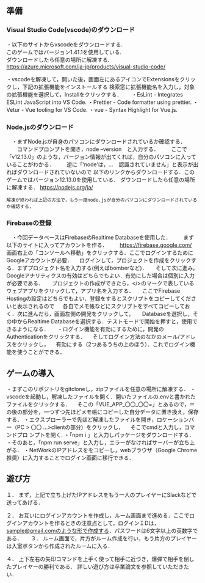 ## 準備
### Visual Studio Code(vscode)のダウンロード
・以下のサイトからvscodeをダウンロードする.  
  このゲームではバージョン1.41.1を使用している.  
  ダウンロードしたら任意の場所に解凍する.  
  https://azure.microsoft.com/ja-jp/products/visual-studio-code/  

・vscodeを解凍して，開いた後，画面左にあるアイコンでExtensionsをクリックし，下記の拡張機能をインストールする
  検索窓に拡張機能名を入力し，対象の拡張機能を選択して，Installをクリックする．　　
  ・EsLint - Integrates ESLint JavaScript into VS Code.
  ・Prettier - Code formatter using prettier.
  ・Vetur - Vue tooling for VS Code.
  ・vue - Syntax Highlight for Vue.js.

### Node.jsのダウンロード
　・まずNode.jsが自身のパソコンにダウンロードされているか確認する．
　　コマンドプロンプトを開き，node –version　と入力する．
　　ここで「v12.13.0」のような，バージョン情報が出てくれば，自分のパソコンに入っていることがわかる．
　　逆に「‘node’は，…　認識されていません」と表示が出ればダウンロードされていないので
    以下のリンクからダウンロードする．このゲームではバージョン12.13.0を使用している．
    ダウンロードしたら任意の場所に解凍する．
    https://nodejs.org/ja/

    解凍が終われば上記の方法で，もう一度node.jsが自分のパソコンにダウンロードされているか確認する，

### Firebaseの登録
　・今回データベースはFirebaseのRealtime Databaseを使用した．
　　まず以下のサイトに入ってアカウントを作る．
　　https://firebase.google.com/
　　画面右上の「コンソールへ移動」をクリックする．ここでログインするためにGoogleアカウントが必要．
  　ログインして，プロジェクトを作成をクリックする．まずプロジェクト名を入力する(例えばbomberなど)．
 　 そして次に進み，Googleアナリティクスの有効はどちらでもよい．有効にした場合は個別に入力が必要である．
　  プロジェクトの作成ができたら，</>のマークで表しているウェブアプリをクリックして，アプリ名を入力する．
 　 ここでFirebase Hostingの設定はどちらでもよい．登録をするとスクリプトをコピーしてくださいと表示されるので
 　 各自でメモ帳などにスクリプトをすべてコピーしておく．次に進んだら，画面左側の開発をクリックして，
　  Databaseを選択し，その中からRealtime Databaseを選択する．テストモードで開始を押すと，使用できるようになる．
　
・ログイン機能を有効にするために，開発のAuthenticationをクリックする．
　そしてログイン方法のなかのメール/アドレスをクリックし，
 　有効にする（2つあるうちの上のほう）．これでログイン機能を使うことができる．

## ゲームの導入
・まずこのリポジトリをgitcloneし，zipファイルを任意の場所に解凍する．
・vscodeを起動し，解凍したファイルを開く．開いたファイルの.envと書かれたファイルをクリックする．
　そこの「VUE_APP_〇〇_〇〇=」とあるので，＝の後の部分を，一つずつ先ほどメモ帳にコピーした自分データに置き換え，保存する．
・エクスプローラーで先ほど解凍したファイルを開き，ロケーションバー（PC > 〇〇 …>clientの部分）をクリックし，
　そこでcmdと入力し，コマンドプロ   ンプトを開く.
・「npm i 」と入力しパッケージをダウンロードする．
・そのあと，「npm run serve」と入力し，エラーがなければサーバーが立ち上がる．
・NetWorkのIPアドレスををコピーし，webブラウザ（Google Chrome推奨）に入力することでログイン画面に移行できる．

## 遊び方
１．	まず，上記で立ち上げたIPアドレスをもう一人のプレイヤーにSlackなどで送ってあげる．

２．	お互いにログインアカウントを作成し，ルーム画面まで進める．ここでログインアカウントを作るときの注意点として，ログインＩDは，
      sample@gmail.comのような形で作成する．パスワードは6文字以上の英数字である．
　
３．	ルーム画面で，片方がルーム作成を行い，もう片方のプレイヤーは入室ボタンから作成されたルームに入る．

４．	上下左右の矢印コマンドを上手く使って相手に近づき，爆弾で相手を倒したプレイヤーの勝利である．
      詳しい遊び方は卒業論文を参照していただきたい．
